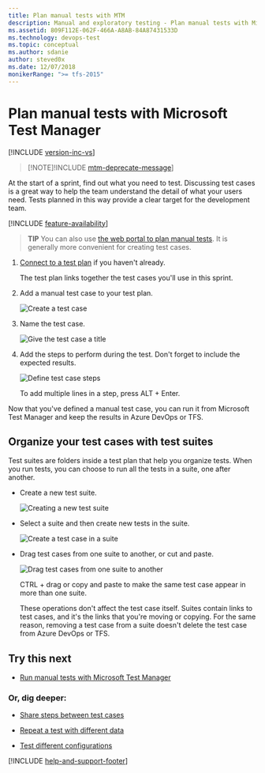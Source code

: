 ```yaml
---
title: Plan manual tests with MTM
description: Manual and exploratory testing - Plan manual tests with Microsoft Test Manager when you want to test web applications
ms.assetid: 809F112E-062F-466A-A8AB-84A87431533D
ms.technology: devops-test
ms.topic: conceptual
ms.author: sdanie
author: steved0x
ms.date: 12/07/2018
monikerRange: ">= tfs-2015"
---
```


# Plan manual tests with Microsoft Test Manager

[!INCLUDE [version-inc-vs](../includes/version-inc-vs.md)]

> [!NOTE]!INCLUDE [mtm-deprecate-message](../includes/mtm-deprecate-message.md)]

At the start of a sprint, find out what you need to test. Discussing test cases is a great way to help the team understand the detail of what your users need. Tests planned in this way provide a clear target for the development team.

[!INCLUDE [feature-availability](../includes/feature-availability.md)]

> **TIP**
> You can also use [the web portal to plan manual tests](../create-a-test-plan.md). It is generally more convenient for creating test cases.

1. [Connect to a test plan](connect-microsoft-test-manager-to-your-team-project-and-test-plan.md) if you haven't already.

   The test plan links together the test cases you'll use in this sprint.

1. Add a manual test case to your test plan.

   ![Create a test case](media/plan-manual-tests-with-microsoft-test-manager/almp_t_create04.png)

1. Name the test case.

   ![Give the test case a title](media/plan-manual-tests-with-microsoft-test-manager/almp_t_create05.png)

1. Add the steps to perform during the test. Don't forget to include the expected results.

   ![Define test case steps](media/plan-manual-tests-with-microsoft-test-manager/almp_t_create06.png)

   To add multiple lines in a step, press ALT + Enter.

Now that you've defined a manual test case, you can run it from Microsoft Test Manager and keep the results in Azure DevOps or TFS.

## Organize your test cases with test suites

Test suites are folders inside a test plan that help you organize tests. When you run tests, you can choose to run all the tests in a suite, one after another.

- Create a new test suite.

  ![Creating a new test suite](media/plan-manual-tests-with-microsoft-test-manager/almp_t_newsuite01.png)

- Select a suite and then create new tests in the suite.

  ![Create a test case in a suite](media/plan-manual-tests-with-microsoft-test-manager/almp_t_newsuite02.png)

- Drag test cases from one suite to another, or cut and paste.

  ![Drag test cases from one suite to another](media/plan-manual-tests-with-microsoft-test-manager/almp_t_dragsuites.png)

  CTRL + drag or copy and paste to make the same test case appear in more than one suite.

  These operations don't affect the test case itself. Suites contain links to test cases, and it's the links that you're moving or copying.
  For the same reason, removing a test case from a suite doesn't delete the test case from Azure DevOps or TFS.

## Try this next

- [Run manual tests with Microsoft Test Manager](run-manual-tests-with-microsoft-test-manager.md)

### Or, dig deeper:

- [Share steps between test cases](share-steps-between-test-cases.md)

- [Repeat a test with different data](../repeat-test-with-different-data.md)

- [Test different configurations](../test-different-configurations.md)

[!INCLUDE [help-and-support-footer](../includes/help-and-support-footer.md)]
